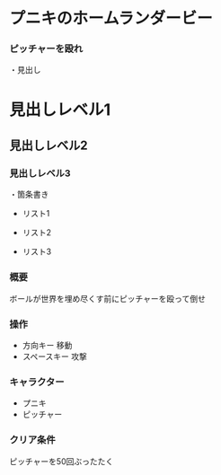 # プニキのホームランダービー
### ピッチャーを殴れ

・見出し

# 見出しレベル1

## 見出しレベル2

### 見出しレベル3

・箇条書き

- リスト1

- リスト2



- リスト3

### 概要
ボールが世界を埋め尽くす前にピッチャーを殴って倒せ
### 操作
- 方向キー 移動
- スペースキー 攻撃

### キャラクター
- プニキ
- ピッチャー

### クリア条件
ピッチャーを50回ぶったたく

